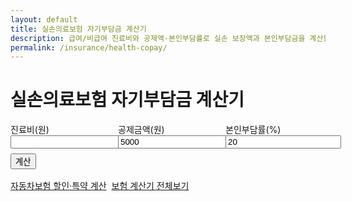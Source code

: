```yaml
---
layout: default
title: 실손의료보험 자기부담금 계산기
description: 급여/비급여 진료비와 공제액·본인부담률로 실손 보장액과 본인부담금을 계산합니다.
permalink: /insurance/health-copay/
---
```


# 실손의료보험 자기부담금 계산기

<form id="copay" onsubmit="event.preventDefault();copayCalc();">
  <div style="display:grid;grid-template-columns:repeat(3,minmax(0,1fr));gap:12px">
    <label>진료비(원) <input type="number" id="bill" required></label>
    <label>공제금액(원) <input type="number" id="deduct" value="5000"></label>
    <label>본인부담률(%) <input type="number" id="rate" step="1" value="20"></label>
  </div>
  <button class="btn" style="margin-top:8px">계산</button>
</form>

<div id="copay-out" class="result-box"></div>

<!-- 교차 링크 2개 -->
<div class="btn-row" style="display:flex;gap:8px;flex-wrap:wrap;margin-top:16px">
  <a class="btn" href="/insurance/auto-discount/">자동차보험 할인·특약 계산</a>
  <a class="btn ghost" href="/insurance/">보험 계산기 전체보기</a>
</div>

<script>
const fk = n => (Math.round(n)).toLocaleString('ko-KR');
function copayCalc(){
  const bill = Math.max(0, Number(document.getElementById('bill').value)||0);
  const deduct = Math.max(0, Number(document.getElementById('deduct').value)||0);
  const rate = Math.max(0, Number(document.getElementById('rate').value)||0)/100;
  if (!bill){ alert('진료비를 입력하세요.'); return; }
  const eligible = Math.max(0, bill - deduct);
  const patient = Math.round(eligible*rate + deduct);
  const insurer = Math.max(0, bill - patient);
  document.getElementById('copay-out').classList.add('show');
  document.getElementById('copay-out').innerHTML = `
    <div class="card p-3"><div class="title">결과</div>
      <ul>
        <li>보장대상 금액: ${fk(eligible)} 원</li>
        <li>보험사 지급(추정): ${fk(insurer)} 원</li>
        <li><strong>본인부담금(추정):</strong> ${fk(patient)} 원</li>
      </ul>
      <small class="muted">※ 실제 약관/특약/비급여 구분에 따라 달라질 수 있습니다.</small>
    </div>`;
}
</script>

